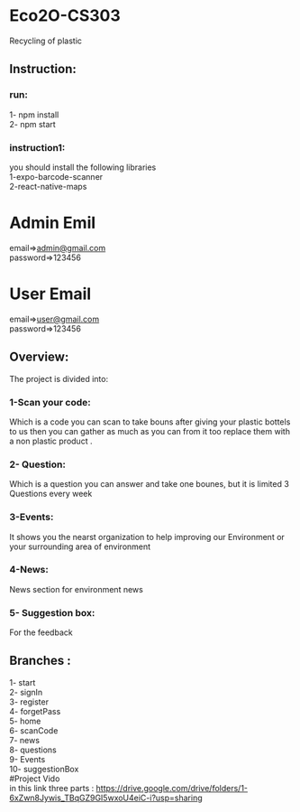 # Eco2O-CS303
Recycling of plastic
## Instruction:
### run:
1- npm install <br />
2- npm start <br />
### instruction1:
you should install the following libraries
<br />
1-expo-barcode-scanner <br />
2-react-native-maps <br />
# Admin Emil <br/>
email=>admin@gmail.com <br/>
password=>123456 <br/>
# User Email
email=>user@gmail.com <br/>
password=>123456 <br/>
## Overview:
The project is divided into: <br />
### 1-Scan your code:
 Which is a code you can scan to take bouns after giving your plastic bottels to us then you can gather as much as you can from it too replace them with a non plastic product .
### 2- Question: 
 Which is a question you can answer and take one bounes, but it is limited 3 Questions every week 
### 3-Events: 
 It shows you the nearst organization to help improving our Environment or your surrounding area of environment
### 4-News: 
 News section for environment news
### 5- Suggestion box: 
 For the feedback
## Branches :
1- start <br />
2- signIn <br />
3- register <br />
4- forgetPass <br />
5- home <br />
6- scanCode <br />
7- news <br />
8- questions <br />
9- Events <br />
10- suggestionBox <br />
#Project Vido <br/>
in this link three parts : https://drive.google.com/drive/folders/1-6xZwn8Jywis_TBqGZ9GI5wxoU4eiC-i?usp=sharing <br/>
